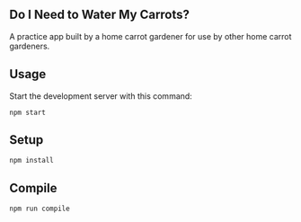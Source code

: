 Do I Need to Water My Carrots?
---
 
A practice app built by a home carrot gardener for use by other home carrot gardeners.
 
 
Usage
---
 
Start the development server with this command:
 
```
npm start
```
 
 
 
Setup
---
 
```
npm install
```



Compile
---
 
```
npm run compile
```